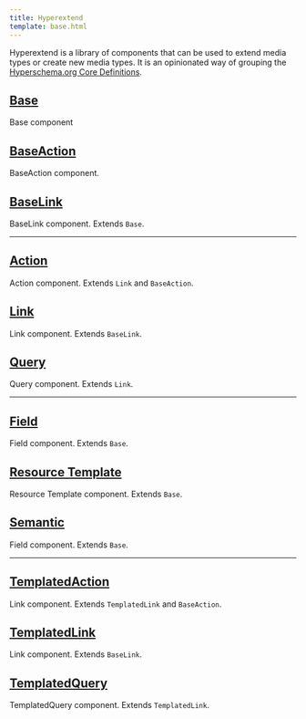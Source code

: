 ```yaml
---
title: Hyperextend
template: base.html
---
```


Hyperextend is a library of components that can be used to extend media types or create new media types. It is an opinionated way of grouping the [Hyperschema.org Core Definitions](/core/).

## [Base](/extensions/hyperextend/base)

Base component

## [BaseAction](/extensions/hyperextend/baseaction)

BaseAction component.

## [BaseLink](/extensions/hyperextend/baselink)

BaseLink component. Extends `Base`.

---

## [Action](/extensions/hyperextend/action)

Action component. Extends `Link` and `BaseAction`.

## [Link](/extensions/hyperextend/link)

Link component. Extends `BaseLink`.

## [Query](/extensions/hyperextend/query)

Query component. Extends `Link`.

---

## [Field](/extensions/hyperextend/field)

Field component. Extends `Base`.

## [Resource Template](/extensions/hyperextend/resourcetemplate)

Resource Template component. Extends `Base`.

## [Semantic](/extensions/hyperextend/semantic)

Field component. Extends `Base`.

---

## [TemplatedAction](/extensions/hyperextend/templatedaction)

Link component. Extends `TemplatedLink` and `BaseAction`.

## [TemplatedLink](/extensions/hyperextend/templatedlink)

Link component. Extends `BaseLink`.

## [TemplatedQuery](/extensions/hyperextend/templatedquery)

TemplatedQuery component. Extends `TemplatedLink`.